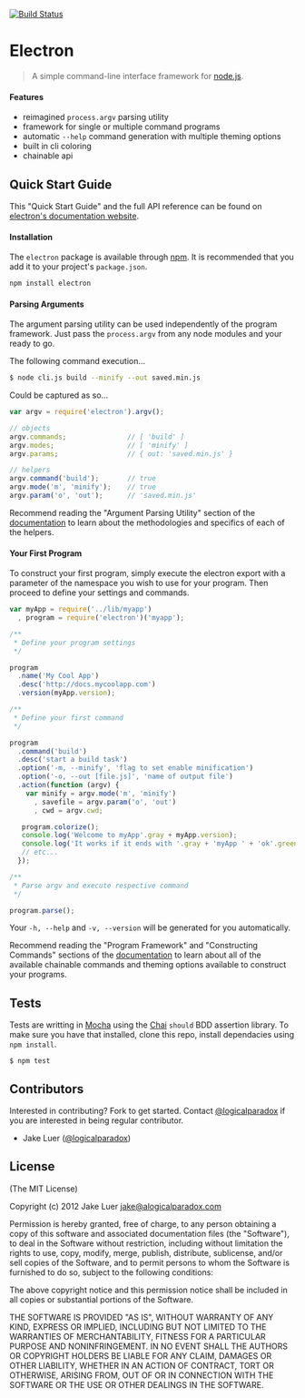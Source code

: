 [![Build Status](https://secure.travis-ci.org/logicalparadox/electron.png?branch=master)](http://travis-ci.org/logicalparadox/electron)

# Electron 

> A simple command-line interface framework for [node.js](http://nodejs.org).

#### Features

- reimagined `process.argv` parsing utility
- framework for single or multiple command programs
- automatic `--help` command generation with multiple theming options
- built in cli coloring 
- chainable api

## Quick Start Guide

This "Quick Start Guide" and the full API reference can be found 
on [electron's documentation website](http://alogicalparadox.com/electron).

#### Installation

The `electron` package is available through [npm](http://npmjs.org). It is recommended
that you add it to your project's `package.json`.

```bash
npm install electron
```

#### Parsing Arguments

The argument parsing utility can be used independently of the program
framework. Just pass the `process.argv` from any node modules and your
ready to go.

The following command execution...

```bash
$ node cli.js build --minify --out saved.min.js
```

Could be captured as so...

```javascript
var argv = require('electron').argv();

// objects
argv.commands;               // [ 'build' ]
argv.modes;                  // [ 'minify' ]
argv.params;                 // { out: 'saved.min.js' }

// helpers
argv.command('build');       // true
argv.mode('m', 'minify');    // true
argv.param('o', 'out');      // 'saved.min.js'
```

Recommend reading the "Argument Parsing Utility" section of the 
[documentation](http://alogicalpardox.com/electron)
to learn about the methodologies and specifics of each of the helpers.

#### Your First Program

To construct your first program, simply execute the electron export
with a parameter of the namespace you wish to use for your program.
Then proceed to define your settings and commands.

```javascript
var myApp = require('../lib/myapp')
  , program = require('electron')('myapp');

/**
 * Define your program settings
 */

program
  .name('My Cool App')
  .desc('http://docs.mycoolapp.com')
  .version(myApp.version);

/**
 * Define your first command
 */

program
  .command('build')
  .desc('start a build task')
  .option('-m, --minify', 'flag to set enable minification')
  .option('-o, --out [file.js]', 'name of output file')
  .action(function (argv) {
    var minify = argv.mode('m', 'minify')
      , savefile = argv.param('o', 'out')
      , cwd = argv.cwd;

   program.colorize();
   console.log('Welcome to myApp'.gray + myApp.version);
   console.log('It works if it ends with '.gray + 'myApp ' + 'ok'.green);
   // etc...
  });

/**
 * Parse argv and execute respective command
 */

program.parse();
```

Your `-h, --help` and `-v, --version` will be generated for you automatically.

Recommend reading the "Program Framework" and "Constructing Commands" sections
of the [documentation](http://alogicalpardox.com/electron)
to learn about all of the available chainable commands and theming options 
available to construct your programs.

## Tests

Tests are writting in [Mocha](http://github.com/visionmedia/mocha) using 
the [Chai](http://chaijs.com) `should` BDD assertion library. To make sure you 
have that installed, clone this repo, install dependacies using `npm install`.

    $ npm test

## Contributors

Interested in contributing? Fork to get started. Contact [@logicalparadox](http://github.com/logicalparadox) 
if you are interested in being regular contributor.

* Jake Luer ([@logicalparadox](http://github.com/logicalparadox))

## License

(The MIT License)

Copyright (c) 2012 Jake Luer <jake@alogicalparadox.com>

Permission is hereby granted, free of charge, to any person obtaining a copy
of this software and associated documentation files (the "Software"), to deal
in the Software without restriction, including without limitation the rights
to use, copy, modify, merge, publish, distribute, sublicense, and/or sell
copies of the Software, and to permit persons to whom the Software is
furnished to do so, subject to the following conditions:

The above copyright notice and this permission notice shall be included in
all copies or substantial portions of the Software.

THE SOFTWARE IS PROVIDED "AS IS", WITHOUT WARRANTY OF ANY KIND, EXPRESS OR
IMPLIED, INCLUDING BUT NOT LIMITED TO THE WARRANTIES OF MERCHANTABILITY,
FITNESS FOR A PARTICULAR PURPOSE AND NONINFRINGEMENT. IN NO EVENT SHALL THE
AUTHORS OR COPYRIGHT HOLDERS BE LIABLE FOR ANY CLAIM, DAMAGES OR OTHER
LIABILITY, WHETHER IN AN ACTION OF CONTRACT, TORT OR OTHERWISE, ARISING FROM,
OUT OF OR IN CONNECTION WITH THE SOFTWARE OR THE USE OR OTHER DEALINGS IN
THE SOFTWARE.
